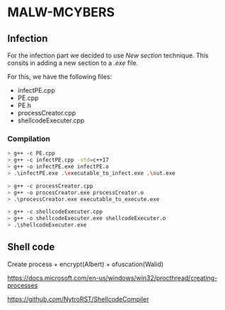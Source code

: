 # MALW-MCYBERS
## Infection
For the infection part we decided to use *New section* technique. This consits in adding a new section to a *.exe* file.

For this, we have the following files:
- infectPE.cpp
- PE.cpp
- PE.h
- processCreator.cpp
- shellcodeExecuter.cpp

### Compilation

```sh
> g++ -c PE.cpp
> g++ -c infectPE.cpp -std=c++17
> g++ -o infectPE.exe infectPE.o
> .\infectPE.exe .\executable_to_infect.exe .\out.exe

> g++ -c processCreator.cpp
> g++ -o procesCreator.exe processCreator.o
> .\processCreator.exe executable_to_execute.exe

> g++ -c shellcodeExecuter.cpp
> g++ -o shellcodeExecuter.exe shellcodeExecuter.o
> .\shellcodeExecuter.exe
```



## Shell code 
Create process + encrypt(Albert) + ofuscation(Walid)

https://docs.microsoft.com/en-us/windows/win32/procthread/creating-processes


https://github.com/NytroRST/ShellcodeCompiler

